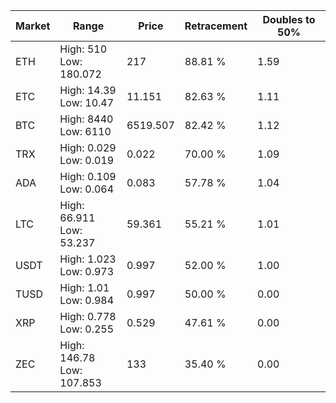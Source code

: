 | Market | Range | Price| Retracement | Doubles to 50% |
| --- | --- | --- | --- | --- |
| ETH | High: 510<br />Low: 180.072 | 217 | 88.81 % | 1.59 |
| ETC | High: 14.39<br />Low: 10.47 | 11.151 | 82.63 % | 1.11 |
| BTC | High: 8440<br />Low: 6110 | 6519.507 | 82.42 % | 1.12 |
| TRX | High: 0.029<br />Low: 0.019 | 0.022 | 70.00 % | 1.09 |
| ADA | High: 0.109<br />Low: 0.064 | 0.083 | 57.78 % | 1.04 |
| LTC | High: 66.911<br />Low: 53.237 | 59.361 | 55.21 % | 1.01 |
| USDT | High: 1.023<br />Low: 0.973 | 0.997 | 52.00 % | 1.00 |
| TUSD | High: 1.01<br />Low: 0.984 | 0.997 | 50.00 % | 0.00 |
| XRP | High: 0.778<br />Low: 0.255 | 0.529 | 47.61 % | 0.00 |
| ZEC | High: 146.78<br />Low: 107.853 | 133 | 35.40 % | 0.00 |
